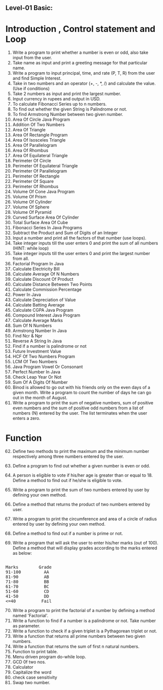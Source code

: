 
## Level-01 Basic:
#  Introduction , Control statement and Loop
1. Write a program to print whether a number is even or odd, also take input from the user.
2. Take name as input and print a greeting message for that particular name.
3. Write a program to input principal, time, and rate (P, T, R) from the user and find Simple Interest.
4. Take in two numbers and an operator (+, -, *, /) and calculate the value.(Use if conditions)
5. Take 2 numbers as input and print the largest number.
6. Input currency in rupees and output in USD.
7. To calculate Fibonacci Series up to n numbers.
8. To find out whether the given String is Palindrome or not.
9. To find Armstrong Number between two given number.
10. Area Of Circle Java Program
11. Addition Of Two Numbers
12. Area Of Triangle
13. Area Of Rectangle Program 
14. Area Of Isosceles Triangle 
15. Area Of Parallelogram
16. Area Of Rhombus
17. Area Of Equilateral Triangle
18. Perimeter Of Circle
19. Perimeter Of Equilateral Triangle
20. Perimeter Of Parallelogram
21. Perimeter Of Rectangle
22. Perimeter Of Square
23. Perimeter Of Rhombus
24. Volume Of Cone Java Program
25. Volume Of Prism
26. Volume Of Cylinder
27. Volume Of Sphere
28. Volume Of Pyramid
29. Curved Surface Area Of Cylinder
30. Total Surface Area Of Cube
31. Fibonacci Series In Java Programs
32. Subtract the Product and Sum of Digits of an Integer
33. Input a number and print all the factors of that number (use loops).
34. Take integer inputs till the user enters 0 and print the sum of all numbers (HINT: while loop)
35. Take integer inputs till the user enters 0 and print the largest number from all.
36. Factorial Program In Java
37. Calculate Electricity Bill
38. Calculate Average Of N Numbers
39. Calculate Discount Of Product
40. Calculate Distance Between Two Points 
41. Calculate Commission Percentage
42. Power In Java
43. Calculate Depreciation of Value
44. Calculate Batting Average
45. Calculate CGPA Java Program
46. Compound Interest Java Program
47. Calculate Average Marks
48. Sum Of N Numbers
49. Armstrong Number In Java
50. Find Ncr & Npr
51. Reverse A String In Java
52. Find if a number is palindrome or not 
53. Future Investment Value
54. HCF Of Two Numbers Program
55. LCM Of Two Numbers
56. Java Program Vowel Or Consonant 
57. Perfect Number In Java
58. Check Leap Year Or Not
59. Sum Of A Digits Of Number
60. Binod is allowed to go out with his friends only on the even days of a given month. Write a program to count the number of days he can go out in the month of August.
61. Write a program to print the sum of negative numbers, sum of positive even numbers and the sum of positive odd numbers from a list of numbers (N) entered by the user. The list terminates when the user enters a zero.

# Function
62. Define two methods to print the maximum and the minimum number respectively among three numbers entered by the user.

63. Define a program to find out whether a given number is even or odd.

64. A person is eligible to vote if his/her age is greater than or equal to 18. Define a method to find out if he/she is eligible to vote.
65. Write a program to print the sum of two numbers entered by user by defining your own method.

66. Define a method that returns the product of two numbers entered by user.
67. Write a program to print the circumference and area of a circle of radius entered by user by defining your own method.
68. Define a method to find out if a number is prime or not.
69. Write a program that will ask the user to enter his/her marks (out of 100). Define a method that will display grades according to the marks entered as below: <br/>
<pre> 
Marks        Grade 
91-100         AA 
81-90          AB 
71-80          BB 
61-70          BC 
51-60          CD 
41-50          DD 
<=40          Fail 
</pre>

70.  Write a program to print the factorial of a number by defining a method named 'Factorial'.
71. Write a function to find if a number is a palindrome or not. Take number as parameter.
72. Write a function to check if a given triplet is a Pythagorean triplet or not.
73. Write a function that returns all prime numbers between two given numbers.
74. Write a function that returns the sum of first n natural numbers.
75. Function to print table.
76. Menu driven program do-while loop.
77. GCD 0f two nos.
78. Calculator
78. Capitalize the word
79. check case sensitivity
80. Swap two number.
